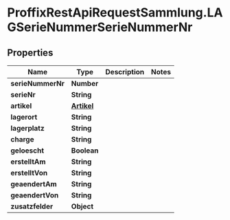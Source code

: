 # ProffixRestApiRequestSammlung.LAGSerieNummerSerieNummerNr

## Properties
Name | Type | Description | Notes
------------ | ------------- | ------------- | -------------
**serieNummerNr** | **Number** |  | 
**serieNr** | **String** |  | 
**artikel** | [**Artikel**](Artikel.md) |  | 
**lagerort** | **String** |  | 
**lagerplatz** | **String** |  | 
**charge** | **String** |  | 
**geloescht** | **Boolean** |  | 
**erstelltAm** | **String** |  | 
**erstelltVon** | **String** |  | 
**geaendertAm** | **String** |  | 
**geaendertVon** | **String** |  | 
**zusatzfelder** | **Object** |  | 


